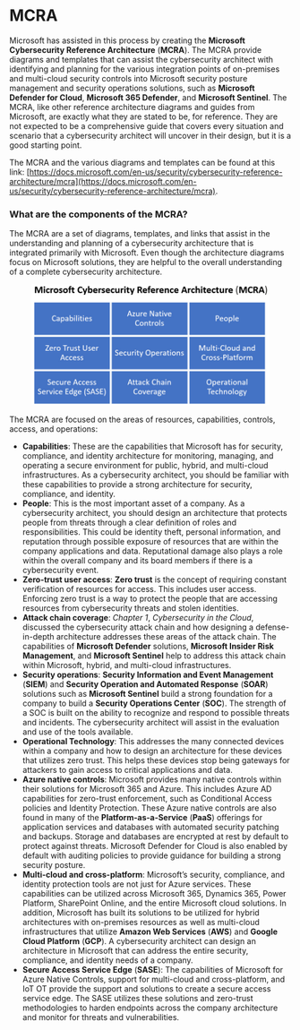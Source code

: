 # MCRA

Microsoft has assisted in this process by creating the **Microsoft Cybersecurity Reference Architecture** (**MCRA**). The MCRA provide diagrams and templates that can assist the cybersecurity architect with identifying and planning for the various integration points of on-premises and multi-cloud security controls into Microsoft security posture management and security operations solutions, such as **Microsoft Defender for Cloud**, **Microsoft 365 Defender**, and **Microsoft Sentinel**. The MCRA, like other reference architecture diagrams and guides from Microsoft, are exactly what they are stated to be, for reference. They are not expected to be a comprehensive guide that covers every situation and scenario that a cybersecurity architect will uncover in their design, but it is a good starting point.

The MCRA and the various diagrams and templates can be found at this link: [https://docs.microsoft.com/en-us/security/cybersecurity-reference-architecture/mcra](https://docs.microsoft.com/en-us/security/cybersecurity-reference-architecture/mcra).

### What are the components of the MCRA? <a href="#_idparadest-38" id="_idparadest-38"></a>

The MCRA are a set of diagrams, templates, and links that assist in the understanding and planning of a cybersecurity architecture that is integrated primarily with Microsoft. Even though the architecture diagrams focus on Microsoft solutions, they are helpful to the overall understanding of a complete cybersecurity architecture.

<figure><img src="../../../.gitbook/assets/Figure_2.01_B18608.jpg" alt=""><figcaption></figcaption></figure>

The MCRA are focused on the areas of resources, capabilities, controls, access, and operations:

* **Capabilities**: These are the capabilities that Microsoft has for security, compliance, and identity architecture for monitoring, managing, and operating a secure environment for public, hybrid, and multi-cloud infrastructures. As a cybersecurity architect, you should be familiar with these capabilities to provide a strong architecture for security, compliance, and identity.
* **People**: This is the most important asset of a company. As a cybersecurity architect, you should design an architecture that protects people from threats through a clear definition of roles and responsibilities. This could be identity theft, personal information, and reputation through possible exposure of resources that are within the company applications and data. Reputational damage also plays a role within the overall company and its board members if there is a cybersecurity event.
* **Zero-trust user access**: **Zero trust** is the concept of requiring constant verification of resources for access. This includes user access. Enforcing zero trust is a way to protect the people that are accessing resources from cybersecurity threats and stolen identities.
* **Attack chain coverage**: _Chapter 1_, _Cybersecurity in the Cloud_, discussed the cybersecurity attack chain and how designing a defense-in-depth architecture addresses these areas of the attack chain. The capabilities of **Microsoft Defender** solutions, **Microsoft Insider Risk Management**, and **Microsoft Sentinel** help to address this attack chain within Microsoft, hybrid, and multi-cloud infrastructures.
* **Security operations**: **Security Information and Event Management** (**SIEM**) and **Security Operation and Automated Response** (**SOAR**) solutions such as **Microsoft Sentinel** build a strong foundation for a company to build a **Security Operations Center** (**SOC**). The strength of a SOC is built on the ability to recognize and respond to possible threats and incidents. The cybersecurity architect will assist in the evaluation and use of the tools available.
* **Operational Technology**: This addresses the many connected devices within a company and how to design an architecture for these devices that utilizes zero trust. This helps these devices stop being gateways for attackers to gain access to critical applications and data.
* **Azure native controls**: Microsoft provides many native controls within their solutions for Microsoft 365 and Azure. This includes Azure AD capabilities for zero-trust enforcement, such as Conditional Access policies and Identity Protection. These Azure native controls are also found in many of the **Platform-as-a-Service** (**PaaS**) offerings for application services and databases with automated security patching and backups. Storage and databases are encrypted at rest by default to protect against threats. Microsoft Defender for Cloud is also enabled by default with auditing policies to provide guidance for building a strong security posture.
* **Multi-cloud and cross-platform**: Microsoft’s security, compliance, and identity protection tools are not just for Azure services. These capabilities can be utilized across Microsoft 365, Dynamics 365, Power Platform, SharePoint Online, and the entire Microsoft cloud solutions. In addition, Microsoft has built its solutions to be utilized for hybrid architectures with on-premises resources as well as multi-cloud infrastructures that utilize **Amazon Web Services** (**AWS**) and **Google Cloud Platform** (**GCP**). A cybersecurity architect can design an architecture in Microsoft that can address the entire security, compliance, and identity needs of a company.
* **Secure Access Service Edge** (**SASE**): The capabilities of Microsoft for Azure Native Controls, support for multi-cloud and cross-platform, and IoT OT provide the support and solutions to create a secure access service edge. The SASE utilizes these solutions and zero-trust methodologies to harden endpoints across the company architecture and monitor for threats and vulnerabilities.
